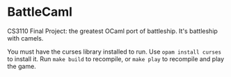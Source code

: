# BattleCaml
CS3110 Final Project: the greatest OCaml port of battleship. It's battleship with camels.

You must have the curses library installed to run. Use `opam install curses` to install it.
Run `make build` to recompile, or `make play` to recompile and play the game.
